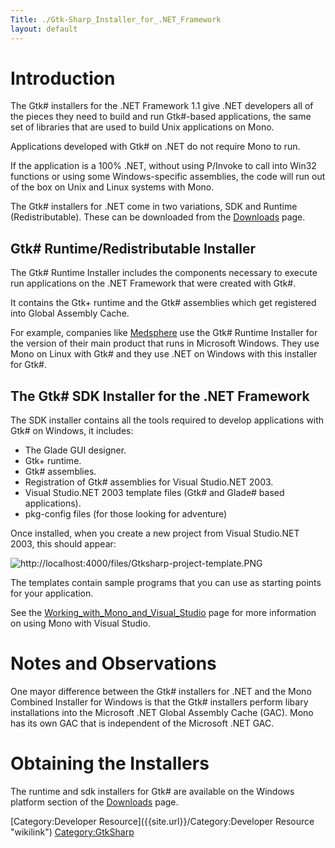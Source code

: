 ```yaml
---
Title: ./Gtk-Sharp_Installer_for_.NET_Framework
layout: default
---
```


Introduction
============

The Gtk\# installers for the .NET Framework 1.1 give .NET developers all
of the pieces they need to build and run Gtk\#-based applications, the
same set of libraries that are used to build Unix applications on Mono.

Applications developed with Gtk\# on .NET do not require Mono to run.

If the application is a 100% .NET, without using P/Invoke to call into
Win32 functions or using some Windows-specific assemblies, the code will
run out of the box on Unix and Linux systems with Mono.

The Gtk\# installers for .NET come in two variations, SDK and Runtime
(Redistributable). These can be downloaded from the
[Downloads]({{site.url}}/Downloads "wikilink") page.

Gtk\# Runtime/Redistributable Installer
---------------------------------------

The Gtk\# Runtime Installer includes the components necessary to execute
run applications on the .NET Framework that were created with Gtk\#.

It contains the Gtk+ runtime and the Gtk\# assemblies which get
registered into Global Assembly Cache.

For example, companies like [Medsphere](http://www.medsphere.com) use
the Gtk\# Runtime Installer for the version of their main product that
runs in Microsoft Windows. They use Mono on Linux with Gtk\# and they
use .NET on Windows with this installer for Gtk\#.

The Gtk\# SDK Installer for the .NET Framework
----------------------------------------------

The SDK installer contains all the tools required to develop
applications with Gtk\# on Windows, it includes:

-   The Glade GUI designer.
-   Gtk+ runtime.
-   Gtk\# assemblies.
-   Registration of Gtk\# assemblies for Visual Studio.NET 2003.
-   Visual Studio.NET 2003 template files (Gtk\# and Glade\# based
    applications).
-   pkg-config files (for those looking for adventure)

Once installed, when you create a new project from Visual Studio.NET
2003, this should appear:

![](http://localhost:4000/files/Gtksharp-project-template.PNG "http://localhost:4000/files/Gtksharp-project-template.PNG")

The templates contain sample programs that you can use as starting
points for your application.

See the
[Working\_with\_Mono\_and\_Visual\_Studio]({{site.url}}/Working_with_Mono_and_Visual_Studio "wikilink")
page for more information on using Mono with Visual Studio.

Notes and Observations
======================

One mayor difference between the Gtk\# installers for .NET and the Mono
Combined Installer for Windows is that the Gtk\# installers perform
libary installations into the Microsoft .NET Global Assembly Cache
(GAC). Mono has its own GAC that is independent of the Microsoft .NET
GAC.

Obtaining the Installers
========================

The runtime and sdk installers for Gtk\# are available on the Windows
platform section of the [Downloads]({{site.url}}/Downloads "wikilink") page.

[Category:Developer Resource]({{site.url}}/Category:Developer Resource "wikilink")
<Category:GtkSharp>
